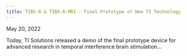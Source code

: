 ```yaml
---
title: TIBS-R & TIBS-R-MRI - Final Prototype of New TI Technology
---
```


May 20, 2022

Today, TI Solutions released a demo of the final prototype device for advanced research in temporal interference brain stimulation...
